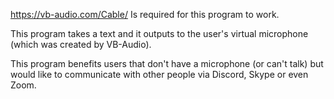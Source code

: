 https://vb-audio.com/Cable/ Is required for this program to work.

This program takes a text and it outputs to the user's virtual microphone (which was created by VB-Audio).

This program benefits users that don't have a microphone (or can't talk) but would like to communicate with other people via Discord, Skype or even Zoom.